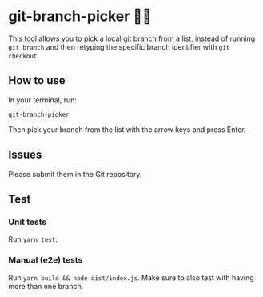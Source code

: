 # git-branch-picker 👨‍💻

This tool allows you to pick a local git branch from a list, instead of running `git branch` and then retyping the specific branch identifier with `git checkout`.

## How to use

In your terminal, run:

`git-branch-picker`

Then pick your branch from the list with the arrow keys and press Enter.

## Issues

Please submit them in the Git repository.

## Test

### Unit tests

Run `yarn test`.

### Manual (e2e) tests

Run `yarn build && node dist/index.js`. Make sure to also test with having more than one branch.
